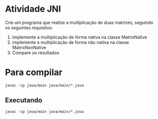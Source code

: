 # Atividade JNI

Crie um programa que realize a multiplicação de duas matrizes, seguindo os seguintes requisitos:

1. Implemente a multiplicação de forma nativa na classe MatrixNative
1. implemente a multiplicação de forma não nativa na classe MatrixNonNative
1. Compare os resultados

# Para compilar

```shell
javac -cp java/main java/main/*.java
```

## Executando

```shell
javac -cp java/main java/main/*.java
```